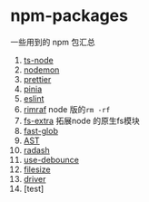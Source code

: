 # npm-packages

一些用到的 npm 包汇总

1. [ts-node](https://www.npmjs.com/package/ts-node)
2. [nodemon](https://www.npmjs.com/package/nodemon)
3. [prettier](https://prettier.io/docs/en/install.html)
4. [pinia](https://pinia.vuejs.org/getting-started.html#installation)
5. [eslint](https://eslint.org/)
6. [rimraf](https://www.npmjs.com/package/rimraf) node 版的`rm -rf`
7. [fs-extra](https://github.com/jprichardson/node-fs-extra) 拓展node 的原生fs模块
8. [fast-glob](https://github.com/mrmlnc/fast-glob)
9. [AST](https://astexplorer.net/)
10. [radash](https://www.npmjs.com/package/radash)
11. [use-debounce](https://github.com/xnimorz/use-debounce)
12. [filesize](https://www.npmjs.com/package/filesize)
13. [driver](https://www.npmjs.com/package/driver.js)
14. [test]
